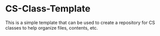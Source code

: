 # CS-Class-Template
This is a simple template that can be used to create a repository for CS classes to help organize files, contents, etc.
